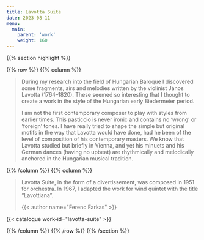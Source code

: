 ```yaml
---
title: Lavotta Suite
date: 2023-08-11
menu:
  main:
    parent: 'work'
    weight: 160
---
```


{{% section highlight %}}

{{% row %}}
{{% column %}}

> During my research into the field of Hungarian Baroque I discovered some fragments, airs and melodies 
> written by the violinist János Lavotta (1764–1820). These seemed so interesting that I thought to 
> create a work in the style of the Hungarian early Biedermeier period. 
>
> I am not the first contemporary composer to play with styles from earlier times. This pasticcio is 
> never ironic and contains no ‘wrong’ or ‘foreign’ tones. I have really tried to shape the simple but 
> original motifs in the way that Lavotta would have done, had he been of the level of composition of 
> his contemporary masters. We know that Lavotta studied but briefly in Vienna, and yet his minuets and 
> his German dances (having no upbeat) are rhythmically and melodically anchored in the Hungarian 
> musical tradition. 


{{% /column %}}
{{% column %}}

> Lavotta Suite, in the form of a divertissement, was composed in 1951 for orchestra. In 1967, I 
> adapted the work for wind quintet with the title “Lavottiana”. 
>
> {{< author name="Ferenc Farkas" >}}

{{< catalogue work-id="lavotta-suite" >}}

{{% /column %}}
{{% /row %}}
{{% /section %}}